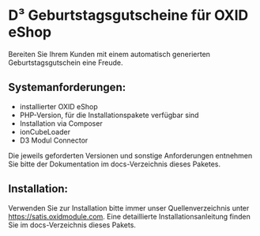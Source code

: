 # D³ Geburtstagsgutscheine für OXID eShop
Bereiten Sie Ihrem Kunden mit einem automatisch generierten Geburtstagsgutschein eine Freude.

## Systemanforderungen:
- installierter OXID eShop
- PHP-Version, für die Installationspakete verfügbar sind
- Installation via Composer
- ionCubeLoader
- D3 Modul Connector

Die jeweils geforderten Versionen und sonstige Anforderungen entnehmen Sie bitte der Dokumentation im docs-Verzeichnis dieses Paketes. 

## Installation:

Verwenden Sie zur Installation bitte immer unser Quellenverzeichnis unter https://satis.oxidmodule.com.
Eine detaillierte Installationsanleitung finden Sie im docs-Verzeichnis dieses Pakets.